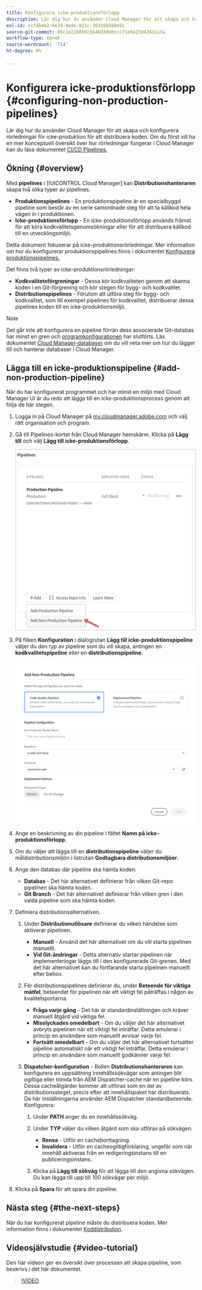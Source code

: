 ```yaml
---
title: Konfigurera icke-produktionsförlopp
description: Lär dig hur du använder Cloud Manager för att skapa och konfigurera rörledningar för icke-produktion för att distribuera koden.
exl-id: ccf4b4a2-6e29-4ede-821c-36318b568e5c
source-git-commit: 85c1e22609dc5646d3de0ccc71e9423d4243e13a
workflow-type: tm+mt
source-wordcount: '714'
ht-degree: 0%

---
```


# Konfigurera icke-produktionsförlopp {#configuring-non-production-pipelines}

Lär dig hur du använder Cloud Manager för att skapa och konfigurera rörledningar för icke-produktion för att distribuera koden. Om du först vill ha en mer konceptuell översikt över hur rörledningar fungerar i Cloud Manager kan du läsa dokumentet [CI/CD Pipelines.](/help/overview/ci-cd-pipelines.md)

## Ökning {#overview}

Med **pipelines** i [!UICONTROL Cloud Manager] kan **Distributionshanteraren** skapa två olika typer av pipelines.

* **Produktionspipelines** - En produktionspipeline är en specialbyggd pipeline som består av en serie samordnade steg för att ta källkod hela vägen in i produktionen.
* **Icke-produktionsförlopp** - En icke-produktionsförlopp används främst för att köra kodkvalitetsgenomsökningar eller för att distribuera källkod till en utvecklingsmiljö.

Detta dokument fokuserar på icke-produktionsrörledningar. Mer information om hur du konfigurerar produktionspipelines finns i dokumentet [Konfigurera produktionspipelines.](/help/using/production-pipelines.md)

Det finns två typer av icke-produktionsrörledningar:

* **Kodkvalitetsförgreningar** - Dessa kör kodkvaliteten genom att skanna koden i en Git-förgrening och kör stegen för bygg- och kodkvalitet.
* **Distributionspipelines** - Förutom att utföra steg för bygg- och kodkvalitet, som till exempel pipelines för kodkvalitet, distribuerar dessa pipelines koden till en icke-produktionsmiljö.

>[!NOTE]
>
>Det går inte att konfigurera en pipeline förrän dess associerade Git-databas har minst en gren och [programkonfigurationen](/help/getting-started/program-setup.md) har slutförts. Läs dokumentet [Cloud Manager-databaser](/help/managing-code/managing-repositories.md) om du vill veta mer om hur du lägger till och hanterar databaser i Cloud Manager.

## Lägga till en icke-produktionspipeline {#add-non-production-pipeline}

När du har konfigurerat programmet och har minst en miljö med Cloud Manager UI är du redo att lägga till en icke-produktionsprocess genom att följa de här stegen.

1. Logga in på Cloud Manager på [my.cloudmanager.adobe.com](https://my.cloudmanager.adobe.com) och välj rätt organisation och program.

1. Gå till Pipelines-kortet från Cloud Manager hemskärm. Klicka på **Lägg till** och välj **Lägg till icke-produktionsförlopp**.

   ![Lägg till icke-produktionsflöde](/help/assets/configure-pipelines/nonprod-pipeline-add1.png)

1. På fliken **Konfiguration** i dialogrutan **Lägg till icke-produktionspipeline** väljer du den typ av pipeline som du vill skapa, antingen en **kodkvalitetspipeline** eller en **distributionspipeline**.

   ![Välj pipeline-typ](/help/assets/configure-pipelines/add-non-production-pipeline.png)

1. Ange en beskrivning av din pipeline i fältet **Namn på icke-produktionsförlopp**.

1. Om du väljer att lägga till en **distributionspipeline** väljer du måldistributionsmiljön i listrutan **Godtagbara distributionsmiljöer**.

1. Ange den databas där pipeline ska hämta koden.

   * **Databas** - Det här alternativet definierar från vilken Git-repo pipelinen ska hämta koden.
   * **Git Branch** - Det här alternativet definierar från vilken gren i den valda pipeline som ska hämta koden.

1. Definiera distributionsalternativen.

   1. Under **Distributionutlösare** definierar du vilken händelse som aktiverar pipelinen.

      * **Manuell** - Använd det här alternativet om du vill starta pipelinen manuellt.
      * **Vid Git-ändringar** - Detta alternativ startar pipelinen när implementeringar läggs till i den konfigurerade Git-grenen. Med det här alternativet kan du fortfarande starta pipelinen manuellt efter behov.

   1. För distributionspipelines definierar du, under **Beteende för viktiga mätfel**, beteendet för pipelinen när ett viktigt fel påträffas i någon av kvalitetsportarna.

      * **Fråga varje gång** - Det här är standardinställningen och kräver manuell åtgärd vid viktiga fel.
      * **Misslyckades omedelbart** - Om du väljer det här alternativet avbryts pipelinen när ett viktigt fel inträffar. Detta emulerar i princip en användare som manuellt avvisar varje fel.
      * **Fortsätt omedelbart** - Om du väljer det här alternativet fortsätter pipeline automatiskt när ett viktigt fel inträffar. Detta emulerar i princip en användare som manuellt godkänner varje fel.

   1. **Dispatcher-konfiguration** - Rollen **Distributionshanteraren** kan konfigurera en uppsättning innehållssökvägar som antingen blir ogiltiga eller tömda från AEM Dispatcher-cache när en pipeline körs. Dessa cacheåtgärder kommer att utföras som en del av distributionssteget, precis efter att innehållspaket har distribuerats. De här inställningarna använder AEM Dispatcher standardbeteende. Konfigurera:

      1. Under **PATH** anger du en innehållssökväg.
      1. Under **TYP** väljer du vilken åtgärd som ska utföras på sökvägen.

         * **Rensa** - Utför en cacheborttagning.
         * **Invalidera** - Utför en cacheogiltigförklaring, ungefär som när innehåll aktiveras från en redigeringsinstans till en publiceringsinstans.
      1. Klicka på **Lägg till sökväg** för att lägga till den angivna sökvägen. Du kan lägga till upp till 100 sökvägar per miljö.

1. Klicka på **Spara** för att spara din pipeline.

## Nästa steg {#the-next-steps}

När du har konfigurerat pipeline måste du distribuera koden. Mer information finns i dokumentet [Koddistribution](/help/using/code-deployment.md).

## Videosjälvstudie {#video-tutorial}

Den här videon ger en översikt över processen att skapa pipeline, som beskrivs i det här dokumentet.

>[!VIDEO](https://video.tv.adobe.com/v/26316/)

